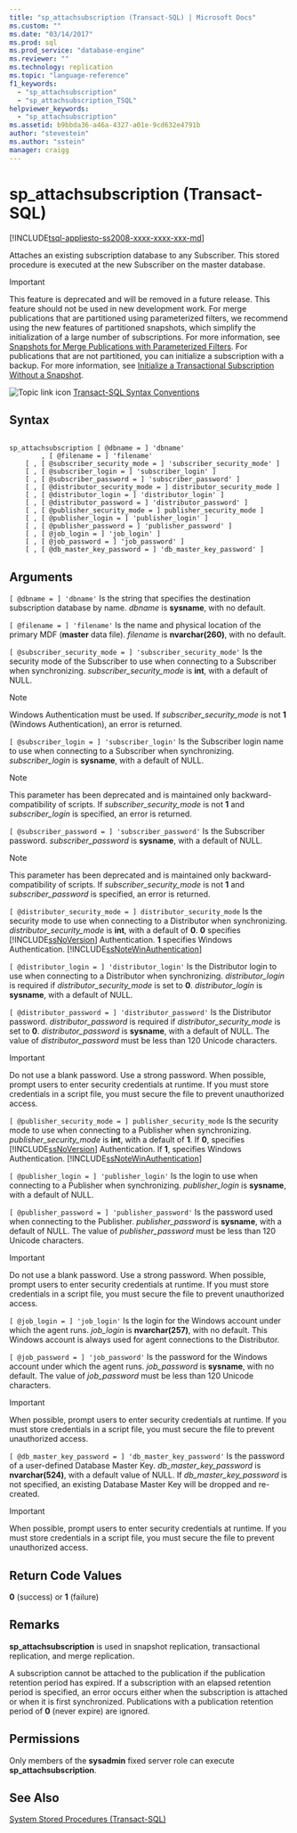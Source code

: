 ```yaml
---
title: "sp_attachsubscription (Transact-SQL) | Microsoft Docs"
ms.custom: ""
ms.date: "03/14/2017"
ms.prod: sql
ms.prod_service: "database-engine"
ms.reviewer: ""
ms.technology: replication
ms.topic: "language-reference"
f1_keywords: 
  - "sp_attachsubscription"
  - "sp_attachsubscription_TSQL"
helpviewer_keywords: 
  - "sp_attachsubscription"
ms.assetid: b9bbda36-a46a-4327-a01e-9cd632e4791b
author: "stevestein"
ms.author: "sstein"
manager: craigg
---
```

# sp_attachsubscription (Transact-SQL)
[!INCLUDE[tsql-appliesto-ss2008-xxxx-xxxx-xxx-md](../../includes/tsql-appliesto-ss2008-xxxx-xxxx-xxx-md.md)]

  Attaches an existing subscription database to any Subscriber. This stored procedure is executed at the new Subscriber on the master database.  
  
> [!IMPORTANT]  
>  This feature is deprecated and will be removed in a future release. This feature should not be used in new development work. For merge publications that are partitioned using parameterized filters, we recommend using the new features of partitioned snapshots, which simplify the initialization of a large number of subscriptions. For more information, see [Snapshots for Merge Publications with Parameterized Filters](../../relational-databases/replication/create-a-snapshot-for-a-merge-publication-with-parameterized-filters.md). For publications that are not partitioned, you can initialize a subscription with a backup. For more information, see [Initialize a Transactional Subscription Without a Snapshot](../../relational-databases/replication/initialize-a-transactional-subscription-without-a-snapshot.md).  
  
 ![Topic link icon](../../database-engine/configure-windows/media/topic-link.gif "Topic link icon") [Transact-SQL Syntax Conventions](../../t-sql/language-elements/transact-sql-syntax-conventions-transact-sql.md)  
  
## Syntax  
  
```  
  
sp_attachsubscription [ @dbname = ] 'dbname'  
        , [ @filename = ] 'filename'  
    [ , [ @subscriber_security_mode = ] 'subscriber_security_mode' ]  
    [ , [ @subscriber_login = ] 'subscriber_login' ]  
    [ , [ @subscriber_password = ] 'subscriber_password' ]  
    [ , [ @distributor_security_mode = ] distributor_security_mode ]   
    [ , [ @distributor_login = ] 'distributor_login' ]   
    [ , [ @distributor_password = ] 'distributor_password' ]   
    [ , [ @publisher_security_mode = ] publisher_security_mode ]   
    [ , [ @publisher_login = ] 'publisher_login' ]   
    [ , [ @publisher_password = ] 'publisher_password' ]   
    [ , [ @job_login = ] 'job_login' ]   
    [ , [ @job_password = ] 'job_password' ]   
    [ , [ @db_master_key_password = ] 'db_master_key_password' ]  
```  
  
## Arguments  
`[ @dbname = ] 'dbname'`
 Is the string that specifies the destination subscription database by name. *dbname* is **sysname**, with no default.  
  
`[ @filename = ] 'filename'`
 Is the name and physical location of the primary MDF (**master** data file). *filename* is **nvarchar(260)**, with no default.  
  
`[ @subscriber_security_mode = ] 'subscriber_security_mode'`
 Is the security mode of the Subscriber to use when connecting to a Subscriber when synchronizing. *subscriber_security_mode* is **int**, with a default of NULL.  
  
> [!NOTE]  
>  Windows Authentication must be used. If *subscriber_security_mode* is not **1** (Windows Authentication), an error is returned.  
  
`[ @subscriber_login = ] 'subscriber_login'`
 Is the Subscriber login name to use when connecting to a Subscriber when synchronizing. *subscriber_login* is **sysname**, with a default of NULL.  
  
> [!NOTE]  
>  This parameter has been deprecated and is maintained only backward-compatibility of scripts. If *subscriber_security_mode* is not **1** and *subscriber_login* is specified, an error is returned.  
  
`[ @subscriber_password = ] 'subscriber_password'`
 Is the Subscriber password. *subscriber_password* is **sysname**, with a default of NULL.  
  
> [!NOTE]  
>  This parameter has been deprecated and is maintained only backward-compatibility of scripts. If *subscriber_security_mode* is not **1** and *subscriber_password* is specified, an error is returned.  
  
`[ @distributor_security_mode = ] distributor_security_mode`
 Is the security mode to use when connecting to a Distributor when synchronizing. *distributor_security_mode* is **int**, with a default of **0**. **0** specifies [!INCLUDE[ssNoVersion](../../includes/ssnoversion-md.md)] Authentication. **1** specifies Windows Authentication. [!INCLUDE[ssNoteWinAuthentication](../../includes/ssnotewinauthentication-md.md)]  
  
`[ @distributor_login = ] 'distributor_login'`
 Is the Distributor login to use when connecting to a Distributor when synchronizing. *distributor_login* is required if *distributor_security_mode* is set to **0**. *distributor_login* is **sysname**, with a default of NULL.  
  
`[ @distributor_password = ] 'distributor_password'`
 Is the Distributor password. *distributor_password* is required if *distributor_security_mode* is set to **0**. *distributor_password* is **sysname**, with a default of NULL. The value of *distributor_password* must be less than 120 Unicode characters.  
  
> [!IMPORTANT]  
>  Do not use a blank password. Use a strong password. When possible, prompt users to enter security credentials at runtime. If you must store credentials in a script file, you must secure the file to prevent unauthorized access.  
  
`[ @publisher_security_mode = ] publisher_security_mode`
 Is the security mode to use when connecting to a Publisher when synchronizing. *publisher_security_mode* is **int**, with a default of **1**. If **0**, specifies [!INCLUDE[ssNoVersion](../../includes/ssnoversion-md.md)] Authentication. If **1**, specifies Windows Authentication. [!INCLUDE[ssNoteWinAuthentication](../../includes/ssnotewinauthentication-md.md)]  
  
`[ @publisher_login = ] 'publisher_login'`
 Is the login to use when connecting to a Publisher when synchronizing. *publisher_login* is **sysname**, with a default of NULL.  
  
`[ @publisher_password = ] 'publisher_password'`
 Is the password used when connecting to the Publisher. *publisher_password* is **sysname**, with a default of NULL. The value of *publisher_password* must be less than 120 Unicode characters.  
  
> [!IMPORTANT]  
>  Do not use a blank password. Use a strong password. When possible, prompt users to enter security credentials at runtime. If you must store credentials in a script file, you must secure the file to prevent unauthorized access.  
  
`[ @job_login = ] 'job_login'`
 Is the login for the Windows account under which the agent runs. *job_login* is **nvarchar(257)**, with no default. This Windows account is always used for agent connections to the Distributor.  
  
`[ @job_password = ] 'job_password'`
 Is the password for the Windows account under which the agent runs. *job_password* is **sysname**, with no default. The value of *job_password* must be less than 120 Unicode characters.  
  
> [!IMPORTANT]  
>  When possible, prompt users to enter security credentials at runtime. If you must store credentials in a script file, you must secure the file to prevent unauthorized access.  
  
`[ @db_master_key_password = ] 'db_master_key_password'`
 Is the password of a user-defined Database Master Key. *db_master_key_password* is **nvarchar(524)**, with a default value of NULL. If *db_master_key_password* is not specified, an existing Database Master Key will be dropped and re-created.  
  
> [!IMPORTANT]  
>  When possible, prompt users to enter security credentials at runtime. If you must store credentials in a script file, you must secure the file to prevent unauthorized access.  
  
## Return Code Values  
 **0** (success) or **1** (failure)  
  
## Remarks  
 **sp_attachsubscription** is used in snapshot replication, transactional replication, and merge replication.  
  
 A subscription cannot be attached to the publication if the publication retention period has expired. If a subscription with an elapsed retention period is specified, an error occurs either when the subscription is attached or when it is first synchronized. Publications with a publication retention period of **0** (never expire) are ignored.  
  
## Permissions  
 Only members of the **sysadmin** fixed server role can execute **sp_attachsubscription**.  
  
## See Also  
 [System Stored Procedures &#40;Transact-SQL&#41;](../../relational-databases/system-stored-procedures/system-stored-procedures-transact-sql.md)  
  
  
